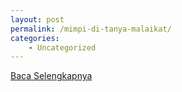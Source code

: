 ```yaml
---
layout: post
permalink: /mimpi-di-tanya-malaikat/
categories:
    - Uncategorized
---
```


[Baca Selengkapnya](/07)